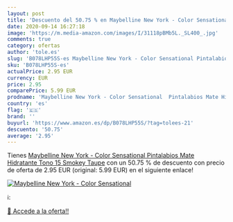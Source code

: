 ```yaml
---
layout: post
title: 'Descuento del 50.75 % en Maybelline New York - Color Sensational '
date: 2020-09-14 16:27:18
image: 'https://m.media-amazon.com/images/I/31118pBMb5L._SL400_.jpg'
comments: true
category: ofertas
author: 'tole.es'
slug: 'B078LHP55S-es Maybelline New York - Color Sensational Pintalabios Mate...'
sku: 'B078LHP55S-es'
actualPrice: 2.95 EUR
currency: EUR
price: 2.95
comparePrice: 5.99 EUR
prodname: 'Maybelline New York - Color Sensational  Pintalabios Mate Hidratante  Tono 15 Smokey Taupe'
country: 'es'
flag: '🇪🇸'
brand: ''
buyurl: 'https://www.amazon.es/dp/B078LHP55S/?tag=tolees-21'
descuento: '50.75'
average: '2.95'
---
```


Tienes [Maybelline New York - Color Sensational  Pintalabios Mate Hidratante  Tono 15 Smokey Taupe](https://www.amazon.es/dp/B078LHP55S/?tag=tolees-21) con un 50.75 % de descuento con precio de oferta de 2.95 EUR (original: 5.99 EUR) en el siguiente enlace!

[![Maybelline New York - Color Sensational ](https://m.media-amazon.com/images/I/31118pBMb5L._SL400_.jpg)](https://www.amazon.es/dp/B078LHP55S/?tag=tolees-21)

ℹ️:


[🛒 Accede a la oferta!!](https://www.amazon.es/dp/B078LHP55S/?tag=tolees-21)
